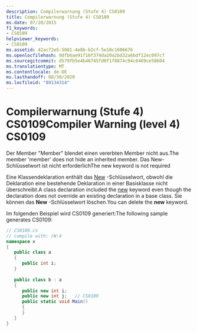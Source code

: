 ```yaml
---
description: Compilerwarnung (Stufe 4) CS0109
title: Compilerwarnung (Stufe 4) CS0109
ms.date: 07/20/2015
f1_keywords:
- CS0109
helpviewer_keywords:
- CS0109
ms.assetid: 42ac72e5-5081-4e8b-b2cf-5e10c1606676
ms.openlocfilehash: 9dfb6ae91f16f374da20a2bd32a6bdf12ec097cf
ms.sourcegitcommit: d579fb5e4b46745fd0f1f8874c94c6469ce58604
ms.translationtype: MT
ms.contentlocale: de-DE
ms.lasthandoff: 08/30/2020
ms.locfileid: "89134314"
---
```

# <a name="compiler-warning-level-4-cs0109"></a><span data-ttu-id="ad4fe-103">Compilerwarnung (Stufe 4) CS0109</span><span class="sxs-lookup"><span data-stu-id="ad4fe-103">Compiler Warning (level 4) CS0109</span></span>
<span data-ttu-id="ad4fe-104">Der Member "Member" blendet einen vererbten Member nicht aus.</span><span class="sxs-lookup"><span data-stu-id="ad4fe-104">The member 'member' does not hide an inherited member.</span></span> <span data-ttu-id="ad4fe-105">Das New-Schlüsselwort ist nicht erforderlich</span><span class="sxs-lookup"><span data-stu-id="ad4fe-105">The new keyword is not required</span></span>  
  
 <span data-ttu-id="ad4fe-106">Eine Klassendeklaration enthält das [New](../language-reference/keywords/new-modifier.md) -Schlüsselwort, obwohl die Deklaration eine bestehende Deklaration in einer Basisklasse nicht überschreibt.</span><span class="sxs-lookup"><span data-stu-id="ad4fe-106">A class declaration included the [new](../language-reference/keywords/new-modifier.md) keyword even though the declaration does not override an existing declaration in a base class.</span></span> <span data-ttu-id="ad4fe-107">Sie können das **New** -Schlüsselwort löschen.</span><span class="sxs-lookup"><span data-stu-id="ad4fe-107">You can delete the **new** keyword.</span></span>  
  
 <span data-ttu-id="ad4fe-108">Im folgenden Beispiel wird CS0109 generiert:</span><span class="sxs-lookup"><span data-stu-id="ad4fe-108">The following sample generates CS0109:</span></span>  
  
```csharp  
// CS0109.cs  
// compile with: /W:4  
namespace x  
{  
   public class a  
   {  
      public int i;  
   }  
  
   public class b : a  
   {  
      public new int i;  
      public new int j;   // CS0109  
      public static void Main()  
      {  
      }  
   }  
}  
```
